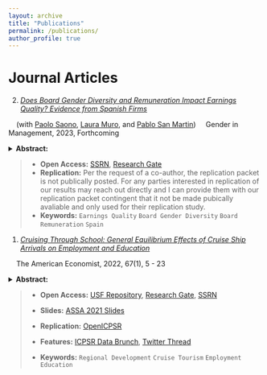 ```yaml
---
layout: archive
title: "Publications"
permalink: /publications/
author_profile: true
---
```


<!-- Title, Coauthors, Abstract, Paper link, preprint researchgate link, LaTeX presentation, twitter thread, video explanation, replication code, replication data, media coverage -->


# Journal Articles


2. [*Does Board Gender Diversity and Remuneration Impact Earnings Quality? Evidence from Spanish Firms*](https://www.emerald.com/insight/content/doi/10.1108/GM-04-2021-0113/full/html)
  
&nbsp;&nbsp;&nbsp;  (with [Paolo Saono](https://www.slu.edu/madrid/academics/faculty/paolo-saona.php), [Laura Muro](https://www.slu.edu/madrid/academics/faculty/laura-muro.php), and [Pablo San Martin](https://www.facea.ucsc.cl/persona/pablo-san-martin/))
&nbsp;&nbsp;&nbsp; Gender in Management, 2023, Forthcoming
<details>
  <summary> <strong> Abstract: </strong> </summary>
      <blockquote> A key function of the board of directors is ensuring earnings quality (EQ) to signal firm performance to investors and stakeholders. Using a panel of 105 non-financial Spanish listed firms from 2013 to 2018, we investigate how gender diversity on the board of directors and board remuneration influence earnings quality. The empirical method uses a Tobit semiparametric estimator with firm-industry level fixed effects and an innovative set of measures for earnings quality developed by StarMine. Our results exhibit a consistent and positive correlation of increased gender diversity on earnings quality of a firm, suggesting that a gender-balanced board of directors is associated with more transparent financial reporting and informative earnings. We also find a non-monotonic, inverse U-shaped relationship between board remuneration and earnings quality. This indicates that at a certain point, excessive board compensations lead to more opportunistic manipulation of financial reporting with the subsequent dilution of earnings quality. Increasing female representation on the board of directors and optimizing board compensation subsequently improve earnings quality. Majority of Spanish firms are both lacking in board gender diversity as well as sub-optimally remunerating their board regarding maximizing earnings quality. Policy recommendations are derived from these findings.  
     </blockquote>
</details>

>  * **Open Access:** [SSRN](https://papers.ssrn.com/sol3/papers.cfm?abstract_id=3965107), [Research Gate](https://www.researchgate.net/publication/356381356_Does_Board_Gender_Diversity_and_Remuneration_Impact_Earnings_Quality_Evidence_from_Spanish_Firms)
>  * **Replication:** Per the request of a co-author, the replication packet is not publically posted. For any parties interested in replication of our results may reach out directly and I can provide them with our replication packet contingent that it not be made pubically avaliable and only used for their replication study.
>  * **Keywords:** `Earnings Quality` `Board Gender Diversity` `Board Remuneration` `Spain`



1. [*Cruising Through School: General Equilibrium Effects of Cruise Ship Arrivals on Employment and Education*](https://journals.sagepub.com/doi/abs/10.1177/05694345211054515?journalCode=aexb)

&nbsp;&nbsp;&nbsp; The American Economist, 2022, 67(1), 5 - 23
<details>
  <summary> <strong> Abstract: </strong> </summary>
      <blockquote> Cruise ship tourism has been the fastest growing branch of the tourism sector since the turn of the century. As a result, cruise tourism’s increased port traffic has garnered attention as a development strategy for port cities of developing nations over the past two decades. I utilize 10.6 million automatic identification system (AIS) locations from 517 cruise ships to estimate granular city by year cruise ship arrivals in 5,644 port destinations over 220 nations and territories from 2009 to 2018. Matched with 355,463 individual Demographic and Health Survey (DHS) women’s surveys in 23 countries from 2009 to 2016, this study examines cruise tourism’s relationship to female labor participation and associated human capital attainment in destination port cities of developing nations. Using fixed effects to identify this relationship, I find positive general equilibrium effects from cruise tourism on labor participation and educational attainment with strong age dynamics. For each 1% increase in cruise ship arrivals to a port city, female labor participation increase 7% and women gain around a 1/3 more years of education. Additionally, this study employs a Kaplan Meier survivorship model as well as Cox Proportional Hazard Ratios to understand the dynamic change in educational attainment related to age from a cruise tourism shock. Older women respond to an expanding service sector by seizing job opportunities, while younger women acquire a near secondary level of education in anticipation of employment opportunities. The mechanism behind tourism led growth may be the result of improvements in human capital attainment by women. Rhetoric regarding tourism’s role as a development strategy appears to be more nuanced than previously attributed when considering educational choice. This study contributes a novel micro-dataset and a novel measure for cruise tourism at a global scale to examine a broader scope of tourism’s impact on regional development and welfare effects. 
     </blockquote>
</details>
   
>  * **Open Access:** [USF Repository](https://repository.usfca.edu/thes/1298/), [Research Gate](https://www.researchgate.net/publication/356002253_Cruising_Through_School_General_Equilibrium_Effects_of_Cruise_Ship_Arrivals_on_Employment_and_Education), [SSRN](https://papers.ssrn.com/sol3/papers.cfm?abstract_id=4278737)
>  * **Slides:** [ASSA 2021 Slides](/files/mcway_ASSA_2021_prez.pdf)
>  * **Replication:** [OpenICPSR](https://www.openicpsr.org/openicpsr/project/184582/version/V1/view)
>  * **Features:** [ICPSR Data Brunch](https://soundcloud.com/user-494455196/episode-6-cruise-ships-and-empowerment), [Twitter Thread](https://twitter.com/RyanMcWay/status/1503556137739763715?cxt=HHwWhoCyneqV2t0pAAAA)
>
>  * **Keywords:** `Regional Development` `Cruise Tourism` `Employment` `Education`

<!--
## Books


## Book Chapters

-->



